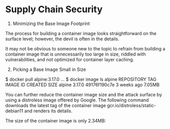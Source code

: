 # Supply Chain Security 

1. Minimizing the Base Image Footprint

The process for building a container image looks straightforward on the surface level; however, the devil is often in the details. 

It may not be obvious to someone new to the topic to refrain from building a container image that is unnecessarily too large in size, riddled with vulnerabilities, and not optimized for container layer caching.

2. Picking a Base Image Small in Size

$ docker pull alpine:3.17.0
...
$ docker image ls alpine
REPOSITORY   TAG       IMAGE ID       CREATED       SIZE
alpine       3.17.0    49176f190c7e   3 weeks ago   7.05MB


You can further reduce the container image size and the attack surface by using a distroless image offered by Google. The following command downloads the latest tag of the container image gcr.io/distroless/static-debian11 and renders its details. 

The size of the container image is only 2.34MB:
